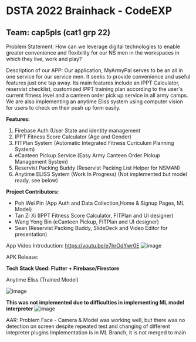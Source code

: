 # DSTA 2022 Brainhack - CodeEXP
## Team: cap5pls (cat1 grp 22)

Problem Statement: How can we leverage digital technologies to enable greater convenience and flexibility for our NS men in the workspaces in which they live, work and play?

Description of our APP: Our application, MyArmyPal serves to be an all in one service for our service men. It seeks to provide convenience and useful features just one tap away. Its main features include an IPPT Calculator, reservist checklist, customized IPPT training plan according to the user's current fitness level and a canteen order pick up service in all army camps. We are also implementing an anytime Eliss system using computer vision for users to check on their push up form easily.


**Features:**
1. Firebase Auth (User State and identity management
2. IPPT Fitness Score Calculator (Age and Gender)
3. FITPlan System (Automatic Integrated Fitness Curiculum Planning System)
4. eCanteen Pickup Service (Easy Army Canteen Order Pickup Management System)
5. Reservist Packing Buddy (Reservist Packing List Helper for NSMAN)
7. Anytime ELISS System (Work In Progress) (Not implemented but model ready, see below)

**Project Contributors:**
- Poh Wei Pin (App Auth and Data Collection,Home & Signup Pages, ML Model)
- Tan Zi Xi (IPPT Fitness Score Calculator, FITPlan and UI designer)
- Wang Yong Bin (eCanteen Pickup, FITPlan and UI designer)
- Sean (Reservist Packing Buddy, SlideDeck and Video Editor for presentation)

App Video Introduction: https://youtu.be/e7hrOdYwr0E
![image](https://user-images.githubusercontent.com/7589432/173734771-13319e21-054a-41ae-b08f-5b8196ff4929.png)

APK Release: 

**Tech Stack Used: Flutter + Firebase/Firestore**

Anytime Eliss (Trained Model)

![image](https://user-images.githubusercontent.com/7589432/173735679-017f341e-3dcd-4ee7-9f9d-6faebd2a46d9.png)

**This was not implemented due to difficulties in implementing ML model interpreter**
![image](https://user-images.githubusercontent.com/7589432/173735702-ab9b5188-a1af-423b-bd74-243e43bc87f7.png)

AAR: Problem Face - Camera & Model was working well, but there was no detection on screen despite repeated test and changing of different intepreter plugins
Implementation is in ML Branch, it is not merged to main
